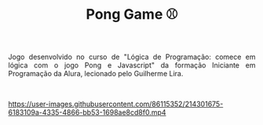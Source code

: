 <h1 align="center"> Pong Game ⚾ </h1>
<br>
<p align="justify">Jogo desenvolvido no curso de "Lógica de Programação: comece em lógica com o jogo Pong e Javascript" da formação Iniciante em Programação da Alura, lecionado pelo Guilherme Lira.</p>
<br>



https://user-images.githubusercontent.com/86115352/214301675-6183109a-4335-4866-bb53-1698ae8cd8f0.mp4

